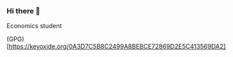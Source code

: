 ### Hi there 👋

Economics student 

(GPG)[https://keyoxide.org/0A3D7C5B8C2499A8BEBCE72869D2E5C413569DA2]

<!--
**andyrufasto/andyrufasto** is a ✨ _special_ ✨ repository because its `README.md` (this file) appears on your GitHub profile.

Here are some ideas to get you started:

- 🔭 I’m currently working on ...
- 🌱 I’m currently learning ...
- 👯 I’m looking to collaborate on ...
- 🤔 I’m looking for help with ...
- 💬 Ask me about ...
- 📫 How to reach me: ...
- 😄 Pronouns: ...
- ⚡ Fun fact: ...
-->
